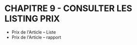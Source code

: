 # CHAPITRE 9 - CONSULTER LES LISTING PRIX

* Prix de l'Article – Liste
* Prix de l'Article – rapport 
